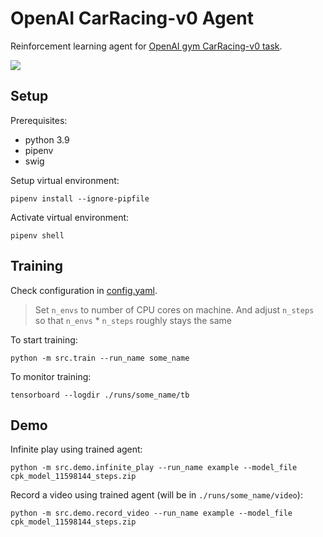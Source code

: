 # OpenAI CarRacing-v0 Agent

Reinforcement learning agent for 
[OpenAI gym CarRacing-v0 task](https://gym.openai.com/envs/CarRacing-v0/).

![](runs/example/demo.gif)

## Setup

Prerequisites:
* python 3.9
* pipenv
* swig

Setup virtual environment:
```
pipenv install --ignore-pipfile
```

Activate virtual environment:
```
pipenv shell
```

## Training

Check configuration in [config.yaml](config.yaml).

> Set `n_envs` to number of CPU cores on machine. And adjust `n_steps` 
> so that `n_envs` * `n_steps` roughly stays the same 

To start training:
```
python -m src.train --run_name some_name
```

To monitor training:
```
tensorboard --logdir ./runs/some_name/tb
```

## Demo

Infinite play using trained agent:
```
python -m src.demo.infinite_play --run_name example --model_file cpk_model_11598144_steps.zip
```

Record a video using trained agent (will be in `./runs/some_name/video`):
```
python -m src.demo.record_video --run_name example --model_file cpk_model_11598144_steps.zip
```